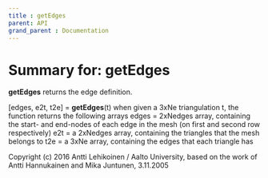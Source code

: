 ```yaml
---
title : getEdges
parent: API
grand_parent : Documentation
---
```

# Summary for: **getEdges**

**getEdges** returns the edge definition.

[edges, e2t, t2e] = **getEdges**(t)
when given a 3xNe triangulation t, the function returns the following
arrays
edges = 2xNedges array, containing the start- and end-nodes of each
edge in the mesh (on first and second row respectively)
e2t = a 2xNedges array, containing the triangles that the mesh belongs
to
t2e = a 3xNe array, containing the edges that each triangle has

Copyright (c) 2016 Antti Lehikoinen / Aalto University,
based on the work of Antti Hannukainen and Mika Juntunen, 3.11.2005

